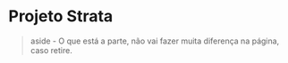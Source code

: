 # Projeto Strata

> aside - O que está a parte, não vai fazer muita diferença na página, caso retire.